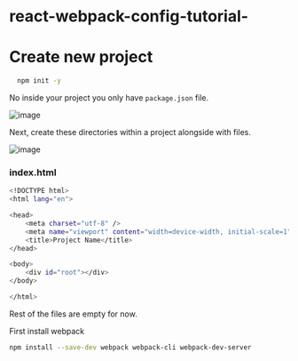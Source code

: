 # react-webpack-config-tutorial-

# Create new project

```bash
  npm init -y
```
No inside your project you only have ```package.json``` file.

![image](https://user-images.githubusercontent.com/41279178/107314894-7639f000-6ab7-11eb-8b9c-15128cc0b4c7.png)

Next, create these directories within a project alongside with files.

![image](https://user-images.githubusercontent.com/41279178/107314773-383ccc00-6ab7-11eb-9cdc-f00b31cf4adf.png)


### index.html
```bash
<!DOCTYPE html>
<html lang="en">

<head>
    <meta charset="utf-8" />
    <meta name="viewport" content="width=device-width, initial-scale=1" />
    <title>Project Name</title>
</head>

<body>
    <div id="root"></div>
</body>

</html>
```
Rest of the files are empty for now.


First install webpack

```bash 
npm install --save-dev webpack webpack-cli webpack-dev-server
```



